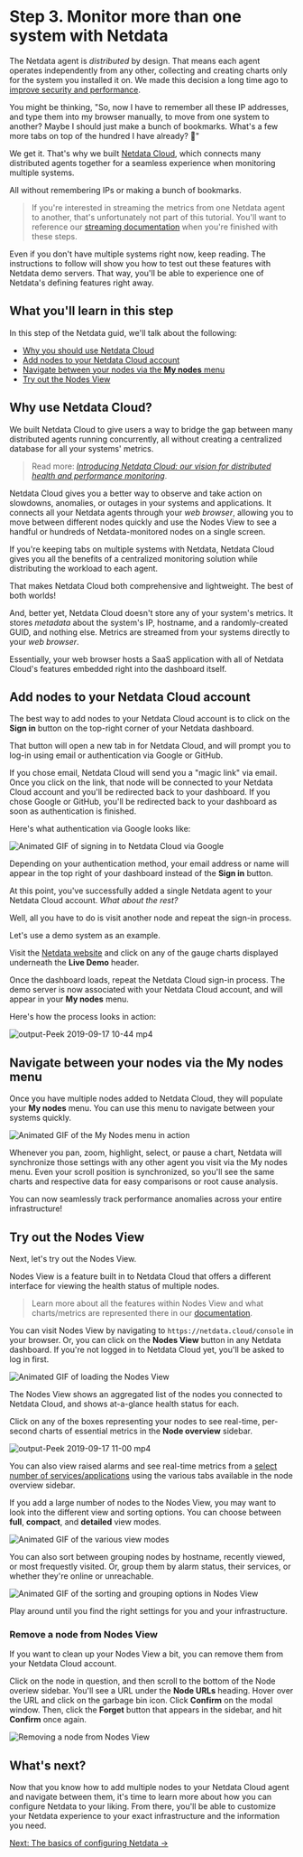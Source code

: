 <!--
---
title: "Step 3. Monitor more than one system with Netdata"
custom_edit_url: https://github.com/netdata/netdata/edit/master/docs/step-by-step/step-03.md
---
-->

# Step 3. Monitor more than one system with Netdata

The Netdata agent is _distributed_ by design. That means each agent operates independently from any other, collecting
and creating charts only for the system you installed it on. We made this decision a long time ago to [improve security
and performance](step-01.md).

You might be thinking, "So, now I have to remember all these IP addresses, and type them into my browser
manually, to move from one system to another? Maybe I should just make a bunch of bookmarks. What's a few more tabs
on top of the hundred I have already? 🤬"

We get it. That's why we built [Netdata Cloud](../netdata-cloud/README.md), which connects many distributed agents
together for a seamless experience when monitoring multiple systems.

All without remembering IPs or making a bunch of bookmarks.

> If you're interested in streaming the metrics from one Netdata agent to another, that's unfortunately not part of this
> tutorial. You'll want to reference our [streaming documentation](../../streaming/README.md) when you're finished with
> these steps.

Even if you don't have multiple systems right now, keep reading. The instructions to follow will show you how to test
out these features with Netdata demo servers. That way, you'll be able to experience one of Netdata's defining features
right away.

## What you'll learn in this step

In this step of the Netdata guid, we'll talk about the following:

-   [Why you should use Netdata Cloud](#why-use-netdata-cloud)
-   [Add nodes to your Netdata Cloud account](#add-nodes-to-your-netdata-cloud-account)
-   [Navigate between your nodes via the **My nodes** menu](#navigate-between-your-nodes-via-the-my-nodes-menu)
-   [Try out the Nodes View](#try-out-the-nodes-view)

## Why use Netdata Cloud?

We built Netdata Cloud to give users a way to bridge the gap between many distributed agents running concurrently, all
without creating a centralized database for all your systems' metrics.

> Read more: [_Introducing Netdata Cloud: our vision for distributed health and performance 
> monitoring_](https://blog.netdata.cloud/posts/netdata-cloud-announcement/).

Netdata Cloud gives you a better way to observe and take action on slowdowns, anomalies, or outages in your systems and
applications. It connects all your Netdata agents through your _web browser_, allowing you to move between different
nodes quickly and use the Nodes View to see a handful or hundreds of Netdata-monitored nodes on a single screen.

If you're keeping tabs on multiple systems with Netdata, Netdata Cloud gives you all the benefits of a centralized
monitoring solution while distributing the workload to each agent.

That makes Netdata Cloud both comprehensive and lightweight. The best of both worlds!

And, better yet, Netdata Cloud doesn't store any of your system's metrics. It stores _metadata_ about the system's IP,
hostname, and a randomly-created GUID, and nothing else. Metrics are streamed from your systems directly to your _web
browser_.

Essentially, your web browser hosts a SaaS application with all of Netdata Cloud's features embedded right into the
dashboard itself.

## Add nodes to your Netdata Cloud account

The best way to add nodes to your Netdata Cloud account is to click on the **Sign in** button on the top-right corner of
your Netdata dashboard.

That button will open a new tab in for Netdata Cloud, and will prompt you to log-in using email or authentication via
Google or GitHub.

If you chose email, Netdata Cloud will send you a "magic link" via email. Once you click on the link, that node will be
connected to your Netdata Cloud account and you'll be redirected back to your dashboard. If you chose Google or GitHub,
you'll be redirected back to your dashboard as soon as authentication is finished.

Here's what authentication via Google looks like:

![Animated GIF of signing in to Netdata Cloud via
Google](https://user-images.githubusercontent.com/1153921/65063750-bb460b00-d933-11e9-934c-b17e2b18f37c.gif)

Depending on your authentication method, your email address or name will appear in the top right of your dashboard
instead of the **Sign in** button.

At this point, you've successfully added a single Netdata agent to your Netdata Cloud account. _What about the rest?_

Well, all you have to do is visit another node and repeat the sign-in process.

Let's use a demo system as an example.

Visit the [Netdata website](https://www.netdata.cloud/#live-demo) and click on any of the gauge charts displayed
underneath the **Live Demo** header.

Once the dashboard loads, repeat the Netdata Cloud sign-in process. The demo server is now associated with your Netdata
Cloud account, and will appear in your **My nodes** menu.

Here's how the process looks in action:

![output-Peek 2019-09-17 10-44
mp4](https://user-images.githubusercontent.com/1153921/65066115-9d2ed980-d938-11e9-83c5-8127886dbe11.gif)

## Navigate between your nodes via the My nodes menu

Once you have multiple nodes added to Netdata Cloud, they will populate your **My nodes** menu. You can use this menu to
navigate between your systems quickly.

![Animated GIF of the My Nodes menu in
action](https://user-images.githubusercontent.com/1153921/65066485-483f9300-d939-11e9-87d0-b4718cb8122a.gif)

Whenever you pan, zoom, highlight, select, or pause a chart, Netdata will synchronize those settings with any other
agent you visit via the My nodes menu. Even your scroll position is synchronized, so you'll see the same charts and
respective data for easy comparisons or root cause analysis.

You can now seamlessly track performance anomalies across your entire infrastructure!

## Try out the Nodes View

Next, let's try out the Nodes View.

Nodes View is a feature built in to Netdata Cloud that offers a different interface for viewing the health status of
multiple nodes.

> Learn more about all the features within Nodes View and what charts/metrics are represented there in our
> [documentation](../netdata-cloud/nodes-view.md).

You can visit Nodes View by navigating to `https://netdata.cloud/console` in your browser. Or, you can click on the
**Nodes View** button in any Netdata dashboard. If you're not logged in to Netdata Cloud yet, you'll be asked to log in
first.

![Animated GIF of loading the Nodes
View](https://user-images.githubusercontent.com/1153921/65066750-d7e54180-d939-11e9-9415-a8556ed99a02.gif)

The Nodes View shows an aggregated list of the nodes you connected to Netdata Cloud, and shows at-a-glance health status
for each.

Click on any of the boxes representing your nodes to see real-time, per-second charts of essential metrics in the **Node
overview** sidebar.

![output-Peek 2019-09-17 11-00
mp4](https://user-images.githubusercontent.com/1153921/65067327-192a2100-d93b-11e9-9824-80e142ac62c5.gif)

You can also view raised alarms and see real-time metrics from a [select number of
services/applications](../netdata-cloud/nodes-view.md#services-available-in-the-nodes-view) using the various tabs
available in the node overview sidebar.

If you add a large number of nodes to the Nodes View, you may want to look into the different view and sorting options.
You can choose between **full**, **compact**, and **detailed** view modes.

![Animated GIF of the various view
modes](https://user-images.githubusercontent.com/1153921/65068318-4bd51900-d93d-11e9-8720-b3bd76809d16.gif)

You can also sort between grouping nodes by hostname, recently viewed, or most frequestly visited. Or, group them by
alarm status, their services, or whether they're online or unreachable.

![Animated GIF of the sorting and grouping options in Nodes
View](https://user-images.githubusercontent.com/1153921/65068421-7b842100-d93d-11e9-8a9a-e2afb06a99f6.gif)

Play around until you find the right settings for you and your infrastructure.

### Remove a node from Nodes View

If you want to clean up your Nodes View a bit, you can remove them from your Netdata Cloud account.

Click on the node in question, and then scroll to the bottom of the Node overiew sidebar. You'll see a URL under the
**Node URLs** heading. Hover over the URL and click on the garbage bin icon. Click **Confirm** on the modal window.
Then, click the **Forget** button that appears in the sidebar, and hit **Confirm** once again.

![Removing a node from Nodes View](https://user-images.githubusercontent.com/1153921/68406518-357a5b00-013f-11ea-85b0-3dc797eb9ff8.gif)

## What's next?

Now that you know how to add multiple nodes to your Netdata Cloud agent and navigate between them, it's time to learn
more about how you can configure Netdata to your liking. From there, you'll be able to customize your Netdata experience
to your exact infrastructure and the information you need.

[Next: The basics of configuring Netdata &rarr;](step-04.md)
